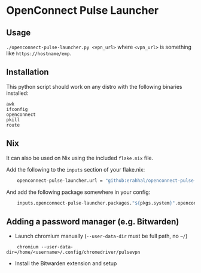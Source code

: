 # OpenConnect Pulse Launcher

## Usage

`./openconnect-pulse-launcher.py <vpn_url>` where `<vpn_url>` is something like `https://hostname/emp`.

## Installation

This python script should work on any distro with the following binaries installed:

```
awk
ifconfig
openconnect
pkill
route
```

## Nix

It can also be used on Nix using the included `flake.nix` file.

Add the following to the `inputs` section of your flake.nix:

```nix
    openconnect-pulse-launcher.url = "github:erahhal/openconnect-pulse-launcher";
```

And add the following package somewhere in your config:

```nix
    inputs.openconnect-pulse-launcher.packages."${pkgs.system}".openconnect-pulse-launcher
```

## Adding a password manager (e.g. Bitwarden)

* Launch chromium manually (`--user-data-dir` must be full path, no `~/`)

```shell
    chromium --user-data-dir=/home/<username>/.config/chromedriver/pulsevpn
```

* Install the Bitwarden extension and setup
